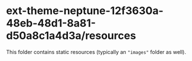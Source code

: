 # ext-theme-neptune-12f3630a-48eb-48d1-8a81-d50a8c1a4d3a/resources

This folder contains static resources (typically an `"images"` folder as well).

